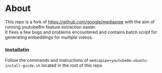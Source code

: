 # About 
This repo is a fork of https://github.com/google/mediapipe with the aim of running 
youtube8m feature extraction easier.  
It fixes a few bugs and problems encountered and contains batch script for generating embeddings 
for multiple videos.

### Installatin
Follow the commands and instructions of ```mediapipe+youtube8m-ubuntu-install-guide.sh``` located in 
the root of this repo

 